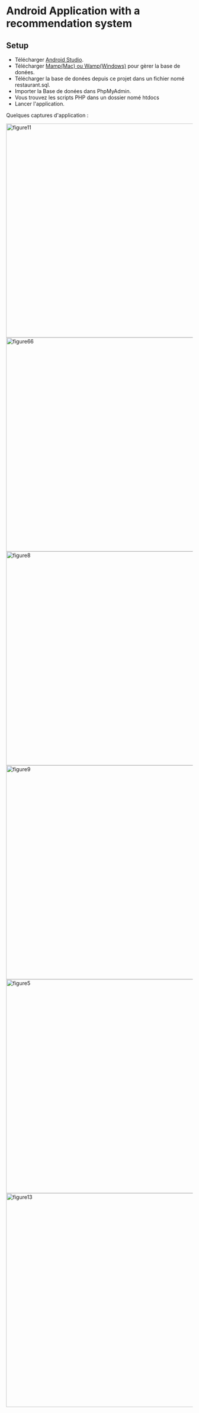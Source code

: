 # Android Application with a recommendation system


## Setup

* Télécharger [Android Studio](https://android-studio.fr.uptodown.com/windows).      
* Télécharger [Mamp(Mac) ou Wamp(Windows)](https://www.mamp.info/fr/downloads/) pour gèrer la base de donées.     
* Télécharger la base de donées depuis ce projet dans un fichier nomé restaurant.sql.   
* Importer la Base de donées dans PhpMyAdmin. 
* Vous trouvez les scripts PHP dans un dossier nomé htdocs
* Lancer l'application. 

Quelques captures d'application :

<img width="577" alt="figure11" src="https://user-images.githubusercontent.com/56236244/81026649-b8703a00-8e72-11ea-9a7b-e0ead1bc5c70.png">
<img width="577" alt="figure66" src="https://user-images.githubusercontent.com/56236244/81026704-e05f9d80-8e72-11ea-988f-4494e9e5447a.png">
<img width="577" alt="figure8" src="https://user-images.githubusercontent.com/56236244/81026623-a42c3d00-8e72-11ea-88bc-7217b00e0a9b.png">
<img width="577" alt="figure9" src="https://user-images.githubusercontent.com/56236244/81026681-cf169100-8e72-11ea-937f-0cd8ba858eb3.png">
<img width="577" alt="figure5" src="https://user-images.githubusercontent.com/56236244/81026716-eeadb980-8e72-11ea-9256-77d7ea0c075e.png">
<img width="577" alt="figure13" src="https://user-images.githubusercontent.com/56236244/81026742-038a4d00-8e73-11ea-93fa-a7997748dadd.png">
